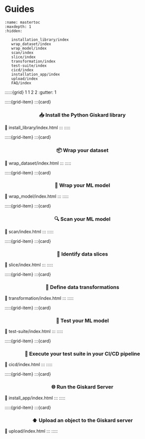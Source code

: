 # Guides

```{toctree}
:name: mastertoc
:maxdepth: 1
:hidden:

   installation_library/index
   wrap_dataset/index
   wrap_model/index
   scan/index
   slice/index
   transformation/index
   test-suite/index
   cicd/index
   installation_app/index
   upload/index
   FAQ/index
```

::::::{grid} 1 1 2 2
:gutter: 1

:::::{grid-item}
:::{card} <h3><center>📥 Install the Python Giskard library</center></h3>
:link: install_library/index.html
:::
:::::

:::::{grid-item}
:::{card} <h3><center>📦 Wrap your dataset</center></h3>
:link: wrap_dataset/index.html
:::
:::::

:::::{grid-item}
:::{card} <h3><center>🎁 Wrap your ML model</center></h3>
:link: wrap_model/index.html
:::
:::::

:::::{grid-item}
:::{card} <h3><center>🔍 Scan your ML model</center></h3>
:link: scan/index.html
:::
:::::

:::::{grid-item}
:::{card} <h3><center>🔪 Identify data slices</center></h3>
:link: slice/index.html
:::
:::::

:::::{grid-item}
:::{card} <h3><center>🔄 Define data transformations</center></h3>
:link: transformation/index.html
:::
:::::

:::::{grid-item}
:::{card} <h3><center>🧪 Test your ML model</center></h3>
:link: test-suite/index.html
:::
:::::

:::::{grid-item}
:::{card} <h3><center>🚀 Execute your test suite in your CI/CD pipeline</center></h3>
:link: cicd/index.html
:::
:::::

:::::{grid-item}
:::{card} <h3><center>🌐 Run the Giskard Server</center></h3>
:link: install_app/index.html
:::
:::::

:::::{grid-item}
:::{card} <h3><center>⬆️ Upload an object to the Giskard server</center></h3>
:link: upload/index.html
:::
:::::






